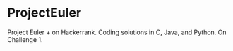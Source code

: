 # ProjectEuler
Project Euler + on Hackerrank. Coding solutions in C, Java, and Python. On Challenge 1. 
